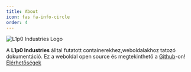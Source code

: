 ```yaml
---
title: About
icon: fas fa-info-circle
order: 4
---
```


![L1p0 Industries Logo](https://i.imgur.com/JeX5nMc.png)

A **L1p0 Industries** álltal futatott containerekhez,weboldalakhoz tatozó dokumentáció.
Ez a weboldal open source és megtekinthető a [Github](https://github.com/L1p0-M/L1p0-M.github.io)-on!
[Elérhetőségek](https://contact.l1p0-industries.hu)
